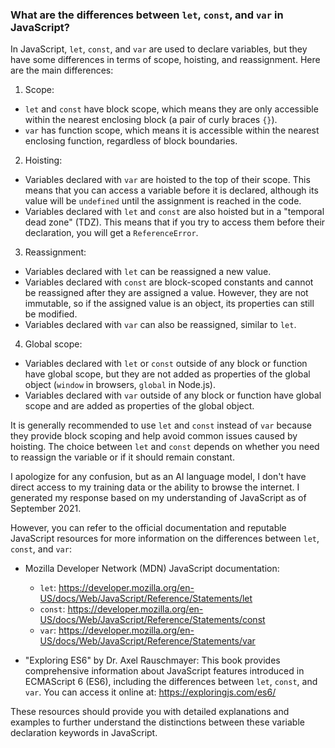 ### What are the differences between `let`, `const`, and `var` in JavaScript?

In JavaScript, `let`, `const`, and `var` are used to declare variables, but they have some differences in terms of scope, hoisting, and reassignment. Here are the main differences:

1. Scope:
  - `let` and `const` have block scope, which means they are only accessible within the nearest enclosing block (a pair of curly braces `{}`).
  - `var` has function scope, which means it is accessible within the nearest enclosing function, regardless of block boundaries.

2. Hoisting:
  - Variables declared with `var` are hoisted to the top of their scope. This means that you can access a variable before it is declared, although its value will be `undefined` until the assignment is reached in the code.
  - Variables declared with `let` and `const` are also hoisted but in a "temporal dead zone" (TDZ). This means that if you try to access them before their declaration, you will get a `ReferenceError`.

3. Reassignment:
  - Variables declared with `let` can be reassigned a new value.
  - Variables declared with `const` are block-scoped constants and cannot be reassigned after they are assigned a value. However, they are not immutable, so if the assigned value is an object, its properties can still be modified.
  - Variables declared with `var` can also be reassigned, similar to `let`.

4. Global scope:
  - Variables declared with `let` or `const` outside of any block or function have global scope, but they are not added as properties of the global object (`window` in browsers, `global` in Node.js).
  - Variables declared with `var` outside of any block or function have global scope and are added as properties of the global object.

It is generally recommended to use `let` and `const` instead of `var` because they provide block scoping and help avoid common issues caused by hoisting. The choice between `let` and `const` depends on whether you need to reassign the variable or if it should remain constant.

I apologize for any confusion, but as an AI language model, I don't have direct access to my training data or the ability to browse the internet. I generated my response based on my understanding of JavaScript as of September 2021.

However, you can refer to the official documentation and reputable JavaScript resources for more information on the differences between `let`, `const`, and `var`:

- Mozilla Developer Network (MDN) JavaScript documentation:
  - `let`: https://developer.mozilla.org/en-US/docs/Web/JavaScript/Reference/Statements/let
  - `const`: https://developer.mozilla.org/en-US/docs/Web/JavaScript/Reference/Statements/const
  - `var`: https://developer.mozilla.org/en-US/docs/Web/JavaScript/Reference/Statements/var

- "Exploring ES6" by Dr. Axel Rauschmayer: This book provides comprehensive information about JavaScript features introduced in ECMAScript 6 (ES6), including the differences between `let`, `const`, and `var`. You can access it online at: https://exploringjs.com/es6/

These resources should provide you with detailed explanations and examples to further understand the distinctions between these variable declaration keywords in JavaScript.
